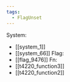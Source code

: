 ```yaml
---
tags:
  - FlagUnset
---
```

System:
- [[system_1]]
- [[system_66]]
Flag:
- [[flag_9476]]
Fn:
- [[t4220_function3]]
- [[t4220_function2]]
